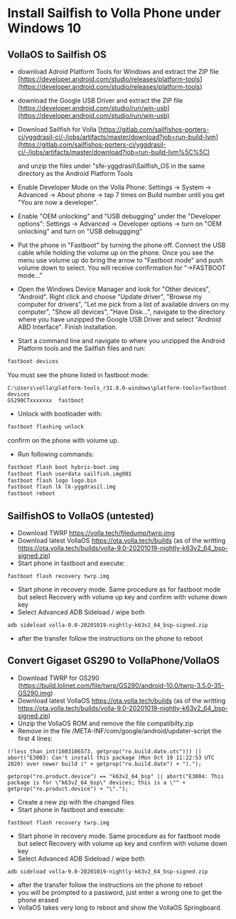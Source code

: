 # Install Sailfish to Volla Phone under Windows 10

## VollaOS to Sailfish OS ##

- download Adroid Platform Tools for Windows and extract the ZIP file [https://developer.android.com/studio/releases/platform-tools](https://developer.android.com/studio/releases/platform-tools)
- download the Google USB Driver and extract the ZIP file [https://developer.android.com/studio/run/win-usb](https://developer.android.com/studio/run/win-usb)
- Download Sailfish for Volla [https://gitlab.com/sailfishos-porters-ci/yggdrasil-ci/-/jobs/artifacts/master/download?job=run-build-lvm](https://gitlab.com/sailfishos-porters-ci/yggdrasil-ci/-/jobs/artifacts/master/download?job=run-build-lvm%5C%5C)

    and unzip the files under "sfe-yggdrasil\Sailfish_OS in the same directory as the Android Platform Tools

- Enable Developer Mode on the Volla Phone: Settings → System → Advanced → About phone → tap 7 times on Build number until you get "You are now a developer".
- Enable "OEM unlocking" and "USB debugging" under the "Developer options": Settings → Advanced → Developer options → turn on "OEM unlocking" and turn on "USB debuggging"
- Put the phone in "Fastboot" by turning the phone off. Connect the USB cable while holding the volume up on the phone. Once you see the menu use volume up do bring the arrow to "Fastboot mode" and push volume down to select. You will receive confirmation for "→FASTBOOT mode..."
- Open the Windows Device Manager and look for "Other devices", "Android". Right click and choose "Update driver", "Browse my computer for drivers", "Let me pick from a list of available drivers on my computer", "Show all devices", "Have Disk...", navigate to the directory where you have unzipped the Google USB Driver and select "Android ABD Interface". Finish installation.
- Start a command line and navigate to where you unzipped the Android Platform tools and the Sailfish files and run:

```bash
fastboot devices
```

You must see the phone listed in fastboot mode:

```
C:\Users\volla\platform-tools_r31.0.0-windows\platform-tools>fastboot devices
GS290CTxxxxxxx  fastboot
```

- Unlock with bootloader with:

```bash
fastboot flashing unlock
```

confirm on the phone with volume up.

- Run following commands:

```bash
fastboot flash boot hybris-boot.img
fastboot flash userdata sailfish.img001
fastboot flash logo logo.bin
fastboot flash lk lk-yggdrasil.img
fastboot reboot
```

## SailfishOS to VollaOS (untested) ##

- Download TWRP https://volla.tech/filedump/twrp.img
- Download latest VollaOS https://ota.volla.tech/builds (as of the writting https://ota.volla.tech/builds/volla-9.0-20201019-nightly-k63v2_64_bsp-signed.zip)
- Start phone in fastboot and execute:
```
fastboot flash recovery twrp.img
```
- Start phone in recovery mode. Same procedure as for fastboot mode but select Recovery with volume up key and confirm with volume down key
- Select Advanced ADB Sideload / wipe both
```
adb sideload volla-9.0-20201019-nightly-k63v2_64_bsp-signed.zip
```
- after the transfer follow the instructions on the phone to reboot

## Convert Gigaset GS290 to VollaPhone/VollaOS ##

- Download TWRP for GS290 (https://build.lolinet.com/file/twrp/GS290/android-10.0/twrp-3.5.0-35-GS290.img)
- Download latest VollaOS https://ota.volla.tech/builds (as of the writting https://ota.volla.tech/builds/volla-9.0-20201019-nightly-k63v2_64_bsp-signed.zip)
- Unzip the VollaOS ROM and remove the file compatibilty.zip
- Remove in the file /META-INF/com/google/android/updater-script the first 4 lines:
```
(!less_than_int(1603106573, getprop("ro.build.date.utc"))) || abort("E3003: Can't install this package (Mon Oct 19 11:22:53 UTC 2020) over newer build (" + getprop("ro.build.date") + ").");

getprop("ro.product.device") == "k63v2_64_bsp" || abort("E3004: This package is for \"k63v2_64_bsp\" devices; this is a \"" + getprop("ro.product.device") + "\".");
```
- Create a new zip with the changed files
- Start phone in fastboot and execute:
```
fastboot flash recovery twrp.img
```
- Start phone in recovery mode. Same procedure as for fastboot mode but select Recovery with volume up key and confirm with volume down key
- Select Advanced ADB Sideload / wipe both
```
adb sideload volla-9.0-20201019-nightly-k63v2_64_bsp-signed.zip
```
- after the transfer follow the instructions on the phone to reboot
- you will be prompted to a password, just enter a wrong one to get the phone erased
- VollaOS takes very long to reboot and show the VollaOS Springboard.
